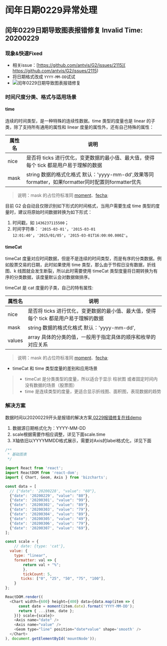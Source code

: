 # 闰年日期0229异常处理

## 闰年0229日期导致图表报错修复 Invalid Time: 20200229

### 现象&快速Fixed


- 相关issue：[https://github.com/antvis/G2/issues/2115]( https://github.com/antvis/G2/issues/2115)
- 将日期格式改成 `YYYY-MM-DD`试试
- ![闰年0229日期导致图表报错修复](https://img.alicdn.com/tfs/TB1N.7HXcKfxu4jSZPfXXb3dXXa-2242-1322.png)


### 时间尺度分类、格式与适用场景

#### time
连续的时间类型，是一种特殊的连续性数据。time 类型的度量也是 linear 的子类，除了支持所有通用的属性和 linear 度量的属性外，还有自己特殊的属性：

| 属性名 | 说明 |
| --- | --- |
| nice | 是否将 ticks 进行优化，变更数据的最小值、最大值，使得每个 tick 都是用户易于理解的数据 |
| mask | string 数据的格式化格式 默认：'yyyy-mm-dd',效果等同formatter，如果formatter同时配置则formatter优先 |


> 说明：mask 的占位符标准同 [moment](https://momentjs.com/docs/#/displaying/format/)、[fecha](https://github.com/taylorhakes/fecha);

目前 G2 会自动且仅限识别如下形式的时间格式，当用户需要生成 time 类型的度量时，建议将原始时间数据转换为如下形式：

1. 时间戳，如 `1436237115500`；
2. 时间字符串： `'2015-03-01'`，`'2015-03-01 12:01:40'`，`'2015/01/05'`，`'2015-03-01T16:00:00.000Z'`。

#### timeCat
timeCat 度量对应时间数据，但是不是连续的时间类型，而是有序的分类数据。例如股票交易的日期，此时如果使用 time 类型，那么由于节假日没有数据，折线图、k 线图就会发生断裂，所以此时需要使用 timeCat 类型度量将日期转换为有序的分类数据，该度量默认会对数据做排序。


timeCat 是 cat 度量的子类，自己的特有属性:

| 属性名 | 说明 |
| --- | --- |
| nice | 是否将 ticks 进行优化，变更数据的最小值、最大值，使得每个 tick 都是用户易于理解的数据 |
| mask | string 数据的格式化格式 默认：'yyyy-mm-dd', |
| values | array 具体的分类的值，一般用于指定具体的顺序和枚举的对应关系 |

> 说明：mask 的占位符标准同 [moment](https://momentjs.com/docs/#/displaying/format/)、[fecha](https://github.com/taylorhakes/fecha);

* timeCat 和 time 类型度量的差别和应用场景
> - timeCat 是分类类型的度量，所以适合于显示 柱状图 或者固定时间内没有数据的场景（股票图）
> - time 是连续类型的度量，更适合显示折线图、面积图，表现数据的趋势

### 解决方案
  
数据时间以20200229开头是报错的解决方案,[0229报错修复在线demo](https://codepen.io/buggmaker/pen/KKpyygJ)
1. 数据源日期格式化为：YYYY-MM-DD
2. scale根据需要作相应调整，详见下面scale.time
3. X轴依旧以YYYYMMDD格式展示，需要对Axis的label格式化，详见下面<Axis name='time' />

```js
/**
 * 基础图表
 */

import React from 'react';
import ReactDOM from 'react-dom';
import { Chart, Geom, Axis } from 'bizcharts';

const data = [
  // {"date": '20200228', "value": "60"},
  {"date": '20200229', "value": "80"},
  {"date": '20200301', "value": "99"},
  {"date": '20200302', "value": "89"},
  {"date": '20200303', "value": "79"},
  {"date": '20200304', "value": "89"},
  {"date": '20200305', "value": "49"},
  {"date": '20200306', "value": "79"},
  {"date": '20200307', "value": "69"},
];

const scale = {
	// date: {type: 'cat'},
  value: {
  	type: "linear",
   	formatter: val => {
   		return val + "%";
		},
		tickCount: 5,
	   ticks: ["0", "25", "50", "75", "100"],
	}
};

ReactDOM.render((
  <Chart width={600} height={400} data={data.map(item => {
      const date = moment(item.date).format('YYYY-MM-DD');
      return { ...item, date };
    })} scale={scale}>
    <Axis name="date" />
    <Axis name="value" />
    <Geom type="line" position="date*value" shape='smooth' />
  </Chart>
), document.getElementById('mountNode'));

```
